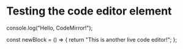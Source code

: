 # Testing the code editor element

<code-editor exercise="1-1.1">console.log("Hello, CodeMirror!");
</code-editor>

<code-editor exercise="1-1.2">const newBlock = () => {
  return "This is another live code editor!";
};
</code-editor>
